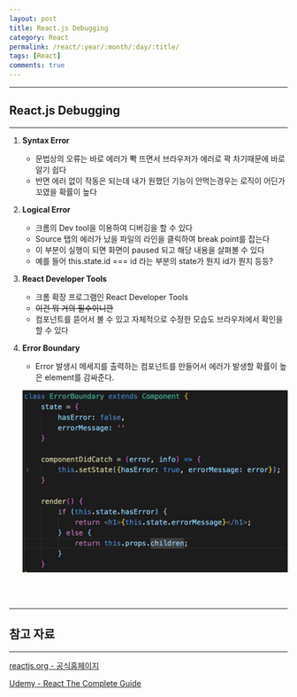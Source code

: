 ```yaml
---
layout: post
title: React.js Debugging
category: React
permalink: /react/:year/:month/:day/:title/
tags: [React]
comments: true
---
```


---

## React.js Debugging

---

1. **Syntax Error**

   * 문법상의 오류는 바로 에러가 뽝 뜨면서 브라우저가 에러로 꽉 차기때문에 바로 알기 쉽다
   * 반면 에러 없이 작동은 되는데 내가 원했던 기능이 안먹는경우는 로직이 어딘가 꼬였을 확률이 높다
     

2. **Logical Error**

   * 크롬의 Dev tool을 이용하여 디버깅을 할 수 있다
   * Source 탭의 에러가 났을 파일의 라인을 클릭하여 break point를 잡는다
   * 이 부분이 실행이 되면 화면이 paused 되고 해당 내용을 살펴볼 수 있다
   * 예를 들어 this.state.id === id 라는 부분의 state가 뭔지 id가 뭔지 등등? 
     

3. **React Developer Tools**

   * 크롬 확장 프로그램인 React Developer Tools
   * ~~이건 뭐 거의 필수이니깐~~
   * 컴포넌트를 뜯어서 볼 수 있고 자체적으로 수정한 모습도 브라우저에서 확인을 할 수 있다
     

4. **Error Boundary**

   * Error 발생시 메세지를 출력하는 컴포넌트를 만들어서 에러가 발생할 확률이 높은 element를 감싸준다.

   ![error](/assets/post/react/2021-01-29-01.JPG)

<br>

<br>

---

## 참고 자료

---

[reactjs.org - 공식홈페이지](https://ko.reactjs.org/tutorial/tutorial.html)

[Udemy - React The Complete Guide](https://www.udemy.com/course/react-the-complete-guide-incl-redux/)